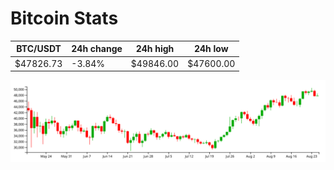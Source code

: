 # Bitcoin Stats

BTC/USDT|24h change|24h high|24h low|
|---|---|---|---|
|$47826.73|-3.84%|$49846.00|$47600.00|

<img src="./chart.svg">
